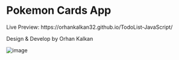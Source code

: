 <h1>Pokemon Cards App</h1>

<p>Live Preview: https://orhankalkan32.github.io/TodoList-JavaScript/</p>
<p>Design & Develop by Orhan Kalkan</p>

![image](https://user-images.githubusercontent.com/45071936/166590425-8136d73e-e79c-4e0a-b70d-14cb25c4adc6.png)
